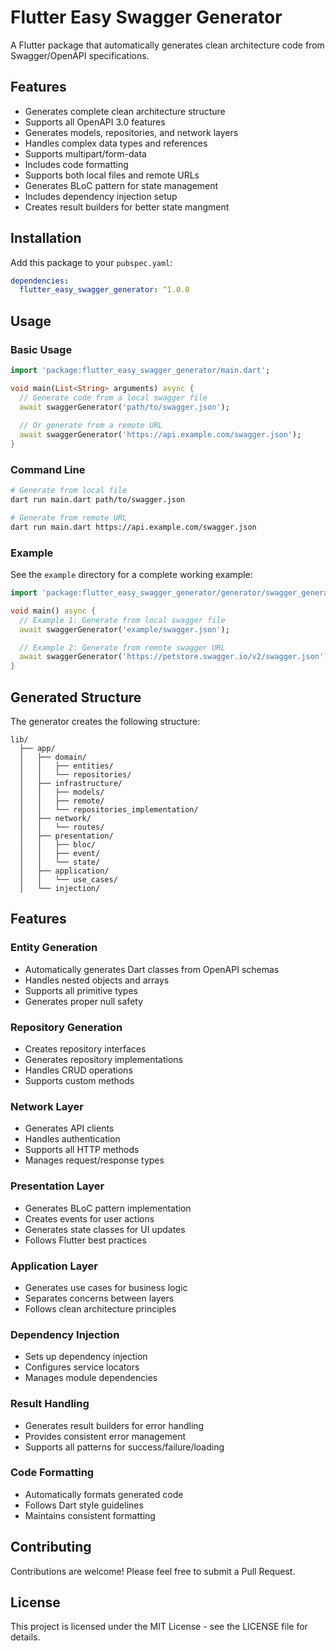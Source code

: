 <!--
This README describes the package. If you publish this package to pub.dev,
this README's contents appear on the landing page for your package.

For information about how to write a good package README, see the guide for
[writing package pages](https://dart.dev/tools/pub/writing-package-pages).

For general information about developing packages, see the Dart guide for
[creating packages](https://dart.dev/guides/libraries/create-packages)
and the Flutter guide for
[developing packages and plugins](https://flutter.dev/to/develop-packages).
-->

# Flutter Easy Swagger Generator

A Flutter package that automatically generates clean architecture code from Swagger/OpenAPI specifications.

## Features

- Generates complete clean architecture structure
- Supports all OpenAPI 3.0 features
- Generates models, repositories, and network layers
- Handles complex data types and references
- Supports multipart/form-data
- Includes code formatting
- Supports both local files and remote URLs
- Generates BLoC pattern for state management
- Includes dependency injection setup
- Creates result builders for better state mangment

## Installation

Add this package to your `pubspec.yaml`:

```yaml
dependencies:
  flutter_easy_swagger_generator: ^1.0.0
```

## Usage

### Basic Usage

```dart
import 'package:flutter_easy_swagger_generator/main.dart';

void main(List<String> arguments) async {
  // Generate code from a local swagger file
  await swaggerGenerator('path/to/swagger.json');
  
  // Or generate from a remote URL
  await swaggerGenerator('https://api.example.com/swagger.json');
}
```

### Command Line

```bash
# Generate from local file
dart run main.dart path/to/swagger.json

# Generate from remote URL
dart run main.dart https://api.example.com/swagger.json
```

### Example

See the `example` directory for a complete working example:

```dart
import 'package:flutter_easy_swagger_generator/generator/swagger_generator.dart';

void main() async {
  // Example 1: Generate from local swagger file
  await swaggerGenerator('example/swagger.json');

  // Example 2: Generate from remote swagger URL
  await swaggerGenerator('https://petstore.swagger.io/v2/swagger.json');
}
```

## Generated Structure

The generator creates the following structure:

```
lib/
  ├── app/
  │   ├── domain/
  │   │   ├── entities/
  │   │   └── repositories/
  │   ├── infrastructure/
  │   │   ├── models/
  │   │   ├── remote/
  │   │   └── repositories_implementation/
  │   ├── network/
  │   │   └── routes/
  │   ├── presentation/
  │   │   ├── bloc/
  │   │   ├── event/
  │   │   └── state/
  │   ├── application/
  │   │   └── use_cases/
  │   └── injection/
```

## Features

### Entity Generation
- Automatically generates Dart classes from OpenAPI schemas
- Handles nested objects and arrays
- Supports all primitive types
- Generates proper null safety

### Repository Generation
- Creates repository interfaces
- Generates repository implementations
- Handles CRUD operations
- Supports custom methods

### Network Layer
- Generates API clients
- Handles authentication
- Supports all HTTP methods
- Manages request/response types

### Presentation Layer
- Generates BLoC pattern implementation
- Creates events for user actions
- Generates state classes for UI updates
- Follows Flutter best practices

### Application Layer
- Generates use cases for business logic
- Separates concerns between layers
- Follows clean architecture principles

### Dependency Injection
- Sets up dependency injection
- Configures service locators
- Manages module dependencies

### Result Handling
- Generates result builders for error handling
- Provides consistent error management
- Supports all patterns for success/failure/loading

### Code Formatting
- Automatically formats generated code
- Follows Dart style guidelines
- Maintains consistent formatting

## Contributing

Contributions are welcome! Please feel free to submit a Pull Request.

## License

This project is licensed under the MIT License - see the LICENSE file for details.
